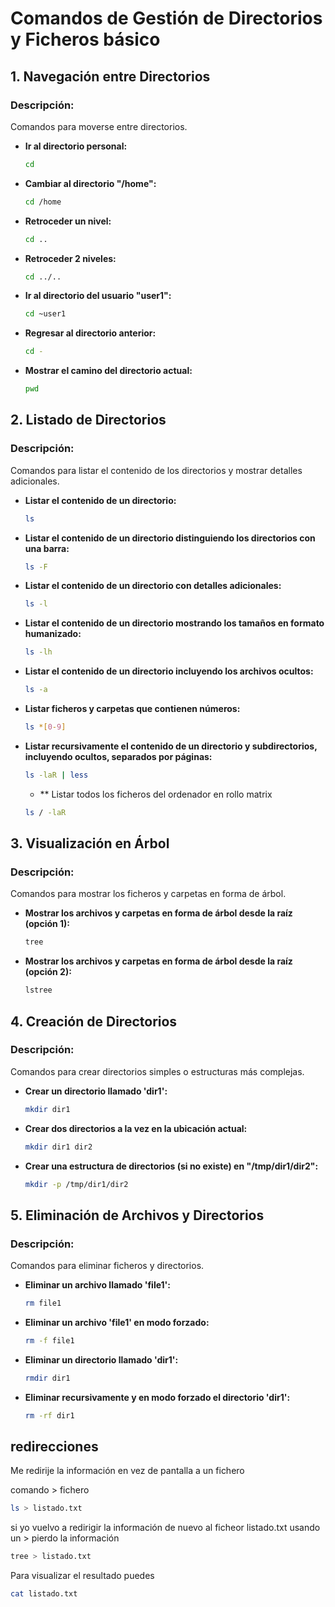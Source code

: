 # Comandos de Gestión de Directorios y Ficheros básico

## 1. Navegación entre Directorios
### Descripción:
Comandos para moverse entre directorios.

- **Ir al directorio personal:**
  ```bash
  cd
  ```
- **Cambiar al directorio "/home":**
  ```bash
  cd /home
  ```
- **Retroceder un nivel:**
  ```bash
  cd ..
  ```
- **Retroceder 2 niveles:**
  ```bash
  cd ../..
  ```
- **Ir al directorio del usuario "user1":**
  ```bash
  cd ~user1
  ```
- **Regresar al directorio anterior:**
  ```bash
  cd -
  ```
- **Mostrar el camino del directorio actual:**
  ```bash
  pwd
  ```

## 2. Listado de Directorios
### Descripción:
Comandos para listar el contenido de los directorios y mostrar detalles adicionales.

- **Listar el contenido de un directorio:**
  ```bash
  ls
  ```
- **Listar el contenido de un directorio distinguiendo los directorios con una barra:**
  ```bash
  ls -F
  ```
- **Listar el contenido de un directorio con detalles adicionales:**
  ```bash
  ls -l
  ```
- **Listar el contenido de un directorio mostrando los tamaños en formato humanizado:**
  ```bash
  ls -lh
  ```
- **Listar el contenido de un directorio incluyendo los archivos ocultos:**
  ```bash
  ls -a
  ```
- **Listar ficheros y carpetas que contienen números:**
  ```bash
  ls *[0-9]
  ```
- **Listar recursivamente el contenido de un directorio y subdirectorios, incluyendo ocultos, separados por páginas:**
  ```bash
  ls -laR | less
  ```
  - ** Listar todos los ficheros del ordenador en rollo matrix
  ```bash
  ls / -laR
  ```

## 3. Visualización en Árbol
### Descripción:
Comandos para mostrar los ficheros y carpetas en forma de árbol.

- **Mostrar los archivos y carpetas en forma de árbol desde la raíz (opción 1):**
  ```bash
  tree
  ```
- **Mostrar los archivos y carpetas en forma de árbol desde la raíz (opción 2):**
  ```bash
  lstree
  ```

## 4. Creación de Directorios
### Descripción:
Comandos para crear directorios simples o estructuras más complejas.

- **Crear un directorio llamado 'dir1':**
  ```bash
  mkdir dir1
  ```
- **Crear dos directorios a la vez en la ubicación actual:**
  ```bash
  mkdir dir1 dir2
  ```
- **Crear una estructura de directorios (si no existe) en "/tmp/dir1/dir2":**
  ```bash
  mkdir -p /tmp/dir1/dir2
  ```

## 5. Eliminación de Archivos y Directorios
### Descripción:
Comandos para eliminar ficheros y directorios.

- **Eliminar un archivo llamado 'file1':**
  ```bash
  rm file1
  ```
- **Eliminar un archivo 'file1' en modo forzado:**
  ```bash
  rm -f file1
  ```
- **Eliminar un directorio llamado 'dir1':**
  ```bash
  rmdir dir1
  ```
- **Eliminar recursivamente y en modo forzado el directorio 'dir1':**
  ```bash
  rm -rf dir1
  ```

## redirecciones

Me redirije la información en vez de pantalla a un fichero
>
comando > fichero

```bash
ls > listado.txt
```
si yo vuelvo a redirigir la información de nuevo al ficheor listado.txt usando un > pierdo la información

```bash
tree > listado.txt
```
Para visualizar  el resultado puedes 
```bash
cat listado.txt
```
